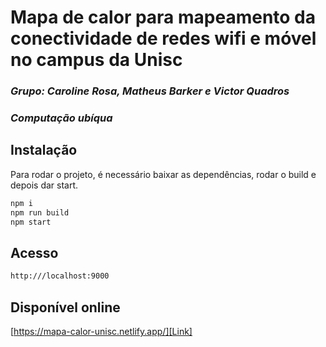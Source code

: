 # Mapa de calor para mapeamento da conectividade de redes wifi e móvel no campus da Unisc
### _Grupo: Caroline Rosa, Matheus Barker e Victor Quadros_
### _Computação ubíqua_

## Instalação

Para rodar o projeto, é necessário baixar as dependências, rodar o build e depois dar start.

```sh
npm i
npm run build
npm start
```

## Acesso

```sh
http:///localhost:9000
```
## Disponível online
[https://mapa-calor-unisc.netlify.app/][Link] 

[Link]: <https://mapa-calor-unisc.netlify.app/>
   
